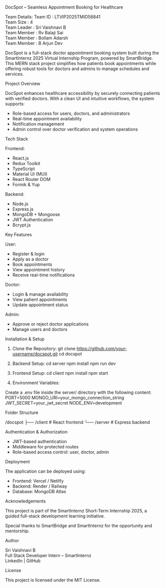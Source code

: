 DocSpot – Seamless Appointment Booking for Healthcare

Team Details:
Team ID     : LTVIP2025TMID58841  
Team Size   : 4  
Team Leader : Sri Vaishnavi B  
Team Member : Rv Balaji Sai  
Team Member : Bollam Adarsh  
Team Member : B Arjun Dev

DocSpot is a full-stack doctor appointment booking system built during the SmartInternz 2025 Virtual Internship Program, powered by SmartBridge. This MERN stack project simplifies how patients book appointments while offering robust tools for doctors and admins to manage schedules and services.

Project Overview

DocSpot enhances healthcare accessibility by securely connecting patients with verified doctors. With a clean UI and intuitive workflows, the system supports:
- Role-based access for users, doctors, and administrators
- Real-time appointment availability
- Notification management
- Admin control over doctor verification and system operations

Tech Stack

Frontend:
- React.js
- Redux Toolkit
- TypeScript
- Material UI (MUI)
- React Router DOM
- Formik & Yup

Backend:
- Node.js
- Express.js
- MongoDB + Mongoose
- JWT Authentication
- Bcrypt.js

Key Features

User:
- Register & login
- Apply as a doctor
- Book appointments
- View appointment history
- Receive real-time notifications

Doctor:
- Login & manage availability
- View patient appointments
- Update appointment status

Admin:
- Approve or reject doctor applications
- Manage users and doctors

Installation & Setup

1. Clone the Repository:
git clone https://github.com/your-username/docspot.git
cd docspot

2. Backend Setup:
cd server
npm install
npm run dev

3. Frontend Setup:
cd client
npm install
npm start

4. Environment Variables:

Create a .env file inside the server/ directory with the following content:
PORT=5000
MONGO_URI=your_mongo_connection_string
JWT_SECRET=your_jwt_secret
NODE_ENV=development

Folder Structure

/docspot
├── /client     # React frontend
└── /server     # Express backend

Authentication & Authorization

- JWT-based authentication
- Middleware for protected routes
- Role-based access control: user, doctor, admin

Deployment

The application can be deployed using:
- Frontend: Vercel / Netlify
- Backend: Render / Railway
- Database: MongoDB Atlas

Acknowledgements

This project is part of the SmartInternz Short-Term Internship 2025, a guided full-stack development learning initiative.

Special thanks to SmartBridge and SmartInternz for the opportunity and mentorship.

Author

Sri Vaishnavi B  
Full Stack Developer Intern – SmartInternz  
LinkedIn | GitHub

License

This project is licensed under the MIT License.
